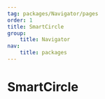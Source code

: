 ```yaml
---
tag: packages/Navigator/pages
order: 1
title: SmartCircle
group:
    title: Navigator
nav:
    title: packages
---
```


# SmartCircle
